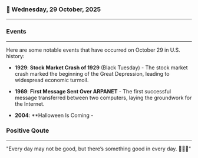 ### 📅 Wednesday, 29 October, 2025
------
### Events
------
Here are some notable events that have occurred on October 29 in U.S. history:

- **1929**: **Stock Market Crash of 1929** (Black Tuesday) - The stock market crash marked the beginning of the Great Depression, leading to widespread economic turmoil.
  
- **1969**: **First Message Sent Over ARPANET** - The first successful message transferred between two computers, laying the groundwork for the Internet.

- **2004**: **Halloween Is Coming -
### Positive Qoute
------
"Every day may not be good, but there’s something good in every day. 🌟✨😊"
